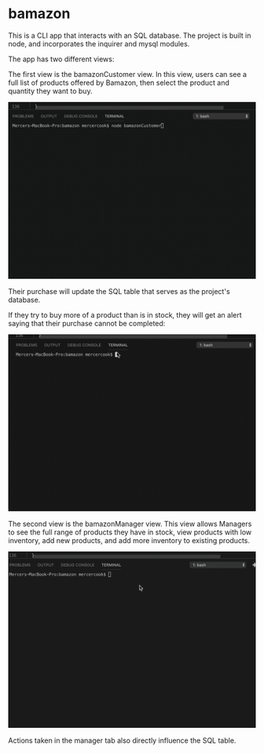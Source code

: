 # bamazon

This is a CLI app that interacts with an SQL database. The project is built in node, and incorporates the inquirer and mysql modules.

The app has two different views:

The first view is the bamazonCustomer view. In this view, users can see a full list of products offered by Bamazon, then select the product and quantity they want to buy.

![bamazonCustomer Giphy](https://github.com/mcook1992/bamazon/blob/master/bamazonCustomer1.gif)

Their purchase will update the SQL table that serves as the project's database.

If they try to buy more of a product than is in stock, they will get an alert saying that their purchase cannot be completed:

![bamazonCustomer Giphy](https://github.com/mcook1992/bamazon/blob/master/bamazonCustomerGiph2.gif)


The second view is the bamazonManager view. This view allows Managers to see the full range of products they have in stock, view products with low inventory, add new products, and add more inventory to existing products.


![bamazonManager Giphy](https://github.com/mcook1992/bamazon/blob/master/bamazonManagerGiph.gif)

Actions taken in the manager tab also directly influence the SQL table.


